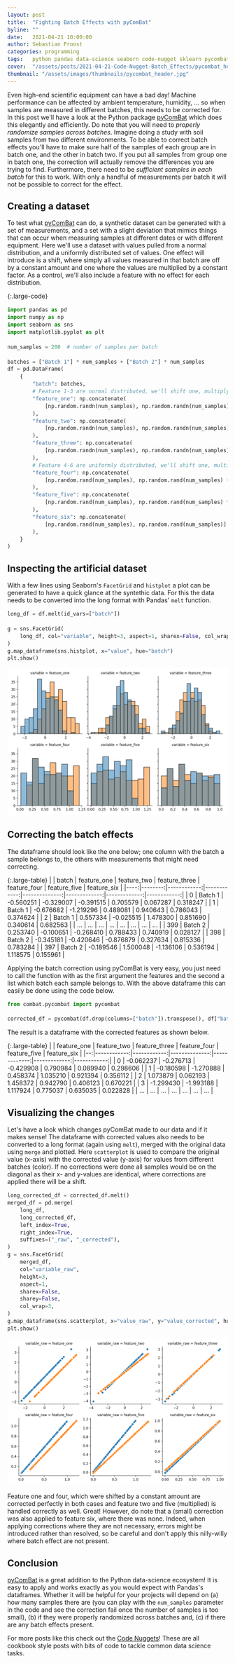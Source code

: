 ```yaml
---
layout: post
title:  "Fighting Batch Effects with pyComBat"
byline: ""
date:   2021-04-21 10:00:00
author: Sebastian Proost
categories: programming
tags:	python pandas data-science seaborn code-nugget sklearn pycombat
cover:  "/assets/posts/2021-04-21-Code-Nugget-Batch_Effects/pycombat_header.jpg"
thumbnail: "/assets/images/thumbnails/pycombat_header.jpg"
---
```


Even high-end scientific equipment can have a bad day! Machine performance can be affected by ambient temperature,
humidity, ... so when samples are measured in different batches, this needs to be corrected for. In this post we'll
have a look at the Python package [pyComBat] which does this elegantly and efficiently. Do note that you will need
to *properly randomize samples across batches*. Imagine doing a study with soil samples from two different environments.
To be able to correct batch effects you'll have to make sure half of the samples of each group are in batch one, and the
other in batch two. If you put all samples from group one in batch one, the correction will actually remove the 
differences you are trying to find. Furthermore, there need to be *sufficient samples in each batch* for this to work. 
With only a handful of measurements per batch it will not be possible to correct for the effect. 

## Creating a dataset

To test what [pyComBat] can do, a synthetic dataset can be generated with a set of measurements, and a set with a slight
deviation that mimics things that can occur when measuring samples at different dates or with different equipment. Here
we'll use a dataset with values pulled from a normal distribution, and a uniformly distributed set of values. One effect
will introduce is a shift, where simply all values measured in that batch are off by a constant amount and one where
the values are multiplied by a constant factor. As a control, we'll also include a feature with no effect for each
distribution.

{:.large-code}
```python
import pandas as pd
import numpy as np
import seaborn as sns
import matplotlib.pyplot as plt

num_samples = 200  # number of samples per batch

batches = ["Batch 1"] * num_samples + ["Batch 2"] * num_samples
df = pd.DataFrame(
    {
        "batch": batches,
        # Feature 1-3 are normal distributed, we'll shift one, multiply another and leave one untouched
        "feature_one": np.concatenate(
            [np.random.randn(num_samples), np.random.randn(num_samples) + 1]
        ),
        "feature_two": np.concatenate(
            [np.random.randn(num_samples), np.random.randn(num_samples) * 1.3]
        ),
        "feature_three": np.concatenate(
            [np.random.randn(num_samples), np.random.randn(num_samples)]
        ),
        # Feature 4-6 are uniformly distributed, we'll shift one, multiply another and leave one untouched
        "feature_four": np.concatenate(
            [np.random.rand(num_samples), np.random.rand(num_samples) + 0.2]
        ),
        "feature_five": np.concatenate(
            [np.random.rand(num_samples), np.random.rand(num_samples) * 1.3]
        ),
        "feature_six": np.concatenate(
            [np.random.rand(num_samples), np.random.rand(num_samples)]
        ),
    }
)
```

## Inspecting the artificial dataset

With a few lines using Seaborn's ```FacetGrid``` and ```histplot``` a plot can be generated to have a quick glance at
the syntethic data. For this the data needs to be converted into the long format with Pandas' ```melt```
function. 

```python
long_df = df.melt(id_vars=["batch"])

g = sns.FacetGrid(
    long_df, col="variable", height=3, aspect=1, sharex=False, col_wrap=3,
)
g.map_dataframe(sns.histplot, x="value", hue="batch")
plt.show()
```

![Distributions of the dataset with batch effects artifically introduced](/assets/posts/2021-04-21-Code-Nugget-Batch_Effects/pycombat_synthetic_dataset.png)

## Correcting the batch effects

The dataframe should look like the one below; one column with the batch a sample belongs to, the others with 
measurements that might need correcting. 


{:.large-table}
|     |   batch | feature_one | feature_two | feature_three | feature_four | feature_five | feature_six |
|----:|--------:|------------:|------------:|--------------:|-------------:|-------------:|------------:|
|   0 | Batch 1 |   -0.560251 |   -0.329007 |     -0.391515 |     0.705579 |     0.067287 |    0.318247 |
|   1 | Batch 1 |   -0.676682 |   -1.219296 |      0.488081 |     0.940643 |     0.786043 |    0.374624 |
|   2 | Batch 1 |    0.557334 |   -0.025515 |      1.478300 |     0.851690 |     0.340614 |    0.682563 |
| ... | ... |    ... |    ... |     ... |     ... |     ... |    ... |
| 399 | Batch 2 |    0.253740 |   -0.100651 |     -0.268410 |     0.788433 |     0.740919 |    0.028127 |
| 398 | Batch 2 |   -0.345181 |   -0.420646 |     -0.876879 |     0.327634 |     0.815336 |    0.783284 |
| 397 | Batch 2 |   -0.189546 |    1.500048 |     -1.136106 |     0.536194 |     1.118575 |    0.155961 |

Applying the batch correction using pyComBat is very easy, you just need to call the function with as the first
argument the features and the second a list which batch each sample belongs to. With the above dataframe this can
easily be done using the code below.

```python
from combat.pycombat import pycombat

corrected_df = pycombat(df.drop(columns=["batch"]).transpose(), df["batch"]).transpose()
```

The result is a dataframe with the corrected features as shown below. 

{:.large-table}
|   | feature_one | feature_two | feature_three | feature_four | feature_five | feature_six |
|--:|------------:|------------:|--------------:|-------------:|-------------:|------------:|
| 0 |   -0.062237 |   -0.276713 |     -0.429908 |     0.790984 |     0.089940 |    0.298606 |
| 1 |   -0.180598 |   -1.270888 |      0.458374 |     1.035210 |     0.921394 |    0.356112 |
| 2 |    1.073879 |    0.062193 |      1.458372 |     0.942790 |     0.406123 |    0.670221 |
| 3 |   -1.299430 |   -1.993188 |      1.117924 |     0.775037 |     0.635035 |    0.022828 |
| ... | ... |    ... |    ... |     ... |     ... |     ... |

## Visualizing the changes

Let's have a look which changes pyComBat made to our data and if it makes sense! The dataframe with corrected values
also needs to be converted to a long format (again using ```melt```), merged with the original data using ```merge```
and plotted. Here ```scatterplot``` is used to compare the original value (x-axis) with the corrected value (y-axis) for
values from different batches (color). If no corrections were done all samples would be on the diagonal as their x- and
y-values are identical, where corrections are applied there will be a shift.

```python
long_corrected_df = corrected_df.melt()
merged_df = pd.merge(
    long_df,
    long_corrected_df,
    left_index=True,
    right_index=True,
    suffixes=("_raw", "_corrected"),
)
g = sns.FacetGrid(
    merged_df,
    col="variable_raw",
    height=3,
    aspect=1,
    sharex=False,
    sharey=False,
    col_wrap=3,
)
g.map_dataframe(sns.scatterplot, x="value_raw", y="value_corrected", hue="batch")
plt.show()
```

![Comparisons of values raw and after correction for batch effects using pyComBat](/assets/posts/2021-04-21-Code-Nugget-Batch_Effects/pycombat_corrections.png)


Feature one and four, which were shifted by a constant amount are corrected perfectly in both cases and feature two and
five (multiplied) is handled correctly as well. Great! However, do note that a (small) correction was also applied to
feature six, where there was none. Indeed, when applying corrections where they are not necessary, errors might be 
introduced rather than resolved, so be careful and don't apply this nilly-willy where batch effect are not present.

## Conclusion

[pyComBat] is a great addition to the Python data-science ecosystem! It is easy to apply and works exactly as you
would expect with Pandas's dataframes. Whether it will be helpful for your projects will depend on (a) how many
samples there are (you can play with the ```num_samples``` parameter in the code and see the correction fail once the
number of samples is too small), (b) if they were properly randomized across batches and, (c) if there are any batch
effects present. 

For more posts like this check out the [Code Nuggets]! These are all cookbook style posts with bits of code to tackle
common data science tasks.


[pyCombat]: https://github.com/epigenelabs/pyComBat
[Code Nuggets]: {{site.baseurl}}/tag/code-nugget/
